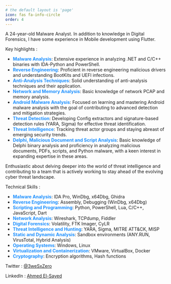 ```yaml
---
# the default layout is 'page'
icon: fas fa-info-circle
order: 4
---
```


A 24-year-old Malware Analyst. In addition to knowledge in Digital Forensics, I have some experience in Mobile development using Flutter.

Key highlights :

+ <span style="color:DodgerBlue">**Malware Analysis**</span>: Extensive experience in analyzing .NET and C/C++ binaries with IDA-Python and PowerShell.
+ <span style="color:DodgerBlue">**Reverse Engineering**</span>: Proficient in reverse engineering malicious drivers and understanding BootKits and UEFI infections.
+ <span style="color:DodgerBlue">**Anti-Analysis Techniques**</span>: Solid understanding of anti-analysis techniques and their application.
+ <span style="color:DodgerBlue">**Network and Memory Analysis**</span>: Basic knowledge of network PCAP and memory analysis.
+ <span style="color:DodgerBlue">**Android Malware Analysis**</span>: Focused on learning and mastering Android malware analysis with the goal of contributing to advanced detection and mitigation strategies.
+ <span style="color:DodgerBlue">**Threat Detection**</span>: Developing Config extractors and signature-based detection rules (YARA, Sigma) for effective threat identification.
+ <span style="color:DodgerBlue">**Threat Intelligence**</span>: Tracking threat actor groups and staying abreast of emerging security trends.
+ <span style="color:DodgerBlue">**Delphi, Malicious Document and Script Analysis**</span>: Basic knowledge of Delphi binary analysis and proficiency in analyzing malicious documents, PDFs, scripts, and Python malware, with a keen interest in expanding expertise in these areas.

Enthusiastic about delving deeper into the world of threat intelligence and contributing to a team that is actively working to stay ahead of the evolving cyber threat landscape.

Technical Skills :

+ <span style="color:DodgerBlue">**Malware Analysis**</span>: IDA Pro, WinDbg, x64Dbg,  Ghidra
+ <span style="color:DodgerBlue">**Reverse Engineering**</span>: Assembly, Debugging (WinDbg, x64Dbg)
+ <span style="color:DodgerBlue">**Scripting and Programming**</span>: Python, PowerShell, Lua, C/C++, JavaScript, Dart
+ <span style="color:DodgerBlue">**Network Analysis**</span>: Wireshark, TCPdump, Fiddler
+ <span style="color:DodgerBlue">**Digital Forensics**</span>: Volatility, FTK Imager, CyLR
+ <span style="color:DodgerBlue">**Threat Intelligence and Hunting**</span>: YARA, Sigma, MITRE ATT&CK, MISP
+ <span style="color:DodgerBlue">**Static and Dynamic Analysis**</span>: Sandbox environments (ANY.RUN, VirusTotal, Hybrid Analysis)
+ <span style="color:DodgerBlue">**Operating Systems**</span>: Windows, Linux
+ <span style="color:DodgerBlue">**Virtualization and Containerization**</span>: VMware, VirtualBox, Docker
+ <span style="color:DodgerBlue">**Cryptography**</span>: Encryption algorithms, Hash functions

Twitter : [@3weSxZero](https://x.com/3weSxZero)

LinkedIn : [Ahmed El-Sayed](https://www.linkedin.com/in/ahmed-el-sayed-4430671b6)
